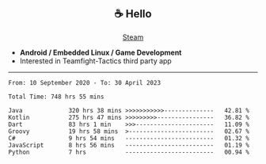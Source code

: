 <h2 align="center"> ☕ Hello </h2>

<p align="center">
  <a href="https://steamcommunity.com/id/Niforances/">Steam</a>
</p>

 - **Android / Embedded Linux / Game Development**
 - Interested in Teamfight-Tactics third party app

------

<!--START_SECTION:waka-->

```text
From: 10 September 2020 - To: 30 April 2023

Total Time: 748 hrs 55 mins

Java             320 hrs 38 mins >>>>>>>>>>>--------------   42.81 %
Kotlin           275 hrs 47 mins >>>>>>>>>----------------   36.82 %
Dart             83 hrs 1 min    >>>----------------------   11.09 %
Groovy           19 hrs 58 mins  >------------------------   02.67 %
C#               9 hrs 54 mins   -------------------------   01.32 %
JavaScript       8 hrs 56 mins   -------------------------   01.19 %
Python           7 hrs           -------------------------   00.94 %
```

<!--END_SECTION:waka-->
